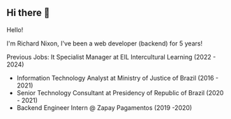 ## Hi there 👋

Hello!

I'm Richard Nixon, I've been a web developer (backend) for 5 years! 

Previous Jobs:
It Specialist Manager at EIL Intercultural Learning (2022 - 2024)
- Information Technology Analyst at Ministry of Justice of Brazil (2016 - 2021)
- Senior Technology Consultant at Presidency of Republic of Brazil (2020 - 2021)
- Backend Engineer Intern @ Zapay Pagamentos (2019 -2020)
